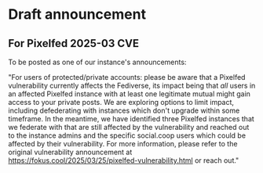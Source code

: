 # Draft announcement
## For Pixelfed 2025-03 CVE
To be posted as one of our instance's announcements:

"For users of protected/private accounts: please be aware that a Pixelfed vulnerability currently affects the Fediverse, its impact being that *all* users in an affected Pixelfed instance with at least one legitimate mutual might gain access to your private posts. We are exploring options to limit impact, including defederating with instances which don't upgrade within some timeframe. In the meantime, we have identified three Pixelfed instances that we federate with that are still affected by the vulnerability and reached out to the instance admins and the specific social.coop users which could be affected by their vulnerability. For more information, please refer to the original vulnerability announcement at https://fokus.cool/2025/03/25/pixelfed-vulnerability.html or reach out."